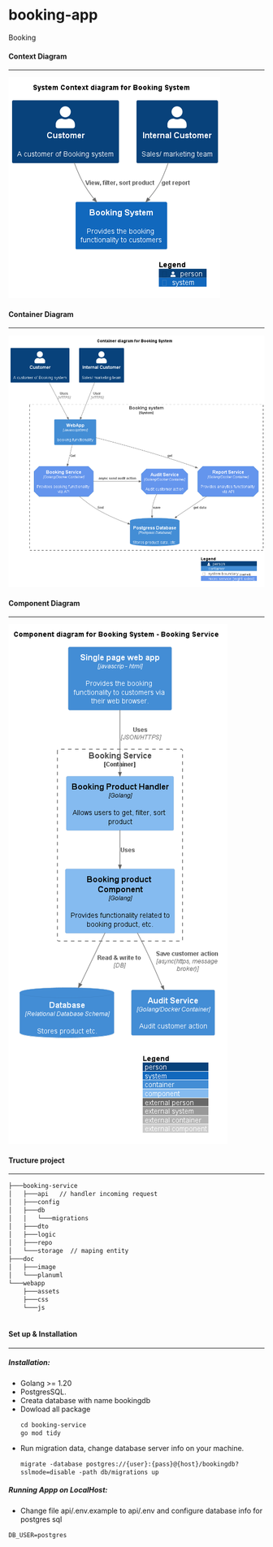 # booking-app
Booking 


#### Context Diagram
---
![Alt text](doc/image/Booking-Context.png)


#### Container Diagram
---
![Alt text](doc/image/Booking-Container.png)

#### Component Diagram
----
![Alt text](doc/image/Booking-component.png)

#### Tructure project
---
```
├───booking-service  
│   ├───api   // handler incoming request
│   ├───config
│   ├───db     
│   │   └───migrations
│   ├───dto
│   ├───logic     
│   ├───repo
│   └───storage  // maping entity
├───doc
│   ├───image
│   └───planuml
└───webapp
    ├───assets
    ├───css
    └───js


```

#### Set up & Installation
---
##### Installation:
- Golang >= 1.20
- PostgresSQL.
- Creata database with name bookingdb
- Dowload all package
    ```
    cd booking-service
    go mod tidy
    ```
- Run migration data, change database server info on your machine.
    ```
    migrate -database postgres://{user}:{pass}@{host}/bookingdb?sslmode=disable -path db/migrations up
    ```


##### Running Appp on LocalHost:
- Change file api/.env.example to api/.env and configure database info for postgres sql
```shell
DB_USER=postgres
```

